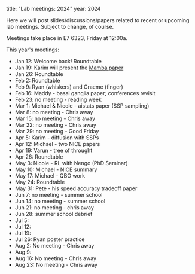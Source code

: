 title: "Lab meetings: 2024"
year: 2024

Here we will post slides/discussions/papers related to recent or upcoming lab meetings. Subject to change, of course.

Meetings take place in E7 6323, Friday at 12:00a.

This year's meetings:

* Jan 12: Welcome back! Roundtable
* Jan 19: Karim will present the [Mamba paper](https://arxiv.org/abs/2312.00752)
* Jan 26: Roundtable
* Feb 2: Roundtable
* Feb 9: Ryan (whiskers) and Graeme (finger)
* Feb 16: Maddy - basal ganglia paper; conferences revisit 
* Feb 23: no meeting - reading week
* Mar 1: Michael & Nicole - aistats paper (SSP sampling) 
* Mar 8: no meeting - Chris away
* Mar 15: no meeting - Chris away
* Mar 22: no meeting - Chris away
* Mar 29: no meeting - Good Friday
* Apr 5: Karim - diffusion with SSPs
* Apr 12: Michael - two NICE papers
* Apr 19: Varun - tree of throught
* Apr 26: Roundtable
* May 3: Nicole - RL with Nengo (PhD Seminar)
* May 10: Michael - NICE summary
* May 17: Michael - QBO work
* May 24: Roundtable
* May 31: Pete - his speed accuracy tradeoff paper
* Jun 7: no meeting - summer school
* Jun 14: no meeting - summer school
* Jun 21: no meeting - chris away
* Jun 28: summer school debrief
* Jul 5:
* Jul 12:
* Jul 19:
* Jul 26: Ryan poster practice
* Aug 2: No meeting - Chris away
* Aug 9:
* Aug 16: No meeting - Chris away
* Aug 23: No meeting - Chris away
